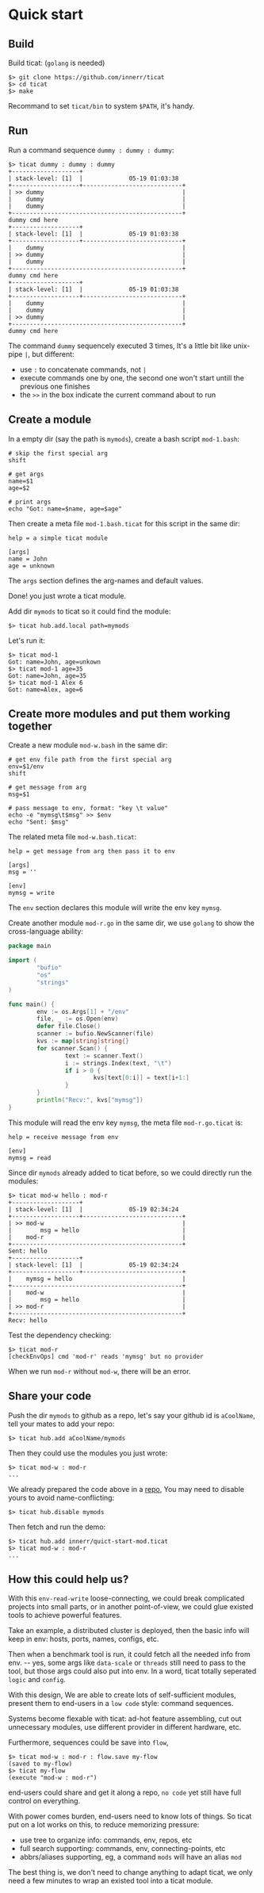 # Quick start

## Build
Build ticat: (`golang` is needed)
```
$> git clone https://github.com/innerr/ticat
$> cd ticat
$> make
```
Recommand to set `ticat/bin` to system `$PATH`, it's handy.

## Run
Run a command sequence `dummy : dummy : dummy`:
```
$> ticat dummy : dummy : dummy
+-------------------+
| stack-level: [1]  |             05-19 01:03:38
+-------------------+----------------------------+
| >> dummy                                       |
|    dummy                                       |
|    dummy                                       |
+------------------------------------------------+
dummy cmd here
+-------------------+
| stack-level: [1]  |             05-19 01:03:38
+-------------------+----------------------------+
|    dummy                                       |
| >> dummy                                       |
|    dummy                                       |
+------------------------------------------------+
dummy cmd here
+-------------------+
| stack-level: [1]  |             05-19 01:03:38
+-------------------+----------------------------+
|    dummy                                       |
|    dummy                                       |
| >> dummy                                       |
+------------------------------------------------+
dummy cmd here
```
The command `dummy` sequencely executed 3 times,
It's a little bit like unix-pipe `|`, but different:
* use `:` to concatenate commands, not `|`
* execute commands one by one, the second one won't start untill the previous one finishes
* the `>>` in the box indicate the current command about to run

## Create a module
In a empty dir (say the path is `mymods`), create a bash script `mod-1.bash`:
```
# skip the first special arg
shift

# get args
name=$1
age=$2

# print args
echo "Got: name=$name, age=$age"
```

Then create a meta file `mod-1.bash.ticat` for this script in the same dir:
```
help = a simple ticat module

[args]
name = John
age = unknown
```
The `args` section defines the arg-names and default values.

Done! you just wrote a ticat module.

Add dir `mymods` to ticat so it could find the module:
```
$> ticat hub.add.local path=mymods
```

Let's run it:
```
$> ticat mod-1
Got: name=John, age=unkown
$> ticat mod-1 age=35
Got: name=John, age=35
$> ticat mod-1 Alex 6
Got: name=Alex, age=6
```

## Create more modules and put them working together
Create a new module `mod-w.bash` in the same dir:
```
# get env file path from the first special arg
env=$1/env
shift

# get message from arg
msg=$1

# pass message to env, format: "key \t value"
echo -e "mymsg\t$msg" >> $env
echo "Sent: $msg"
```

The related meta file `mod-w.bash.ticat`:
```
help = get message from arg then pass it to env

[args]
msg = ''

[env]
mymsg = write
```
The `env` section declares this module will write the env key `mymsg`.

Create another module `mod-r.go` in the same dir,
we use `golang` to show the cross-language ability:
```go
package main

import (
        "bufio"
        "os"
        "strings"
)

func main() {
        env := os.Args[1] + "/env"
        file, _ := os.Open(env)
        defer file.Close()
        scanner := bufio.NewScanner(file)
        kvs := map[string]string{}
        for scanner.Scan() {
                text := scanner.Text()
                i := strings.Index(text, "\t")
                if i > 0 {
                        kvs[text[0:i]] = text[i+1:]
                }
        }
        println("Recv:", kvs["mymsg"])
}
```

This module will read the env key `mymsg`,
the meta file `mod-r.go.ticat` is:
```
help = receive message from env

[env]
mymsg = read
```

Since dir `mymods` already added to ticat before,
so we could directly run the modules:
```
$> ticat mod-w hello : mod-r
+-------------------+
| stack-level: [1]  |             05-19 02:34:24
+-------------------+----------------------------+
| >> mod-w                                       |
|        msg = hello                             |
|    mod-r                                       |
+------------------------------------------------+
Sent: hello
+-------------------+
| stack-level: [1]  |             05-19 02:34:24
+-------------------+----------------------------+
|    mymsg = hello                               |
+------------------------------------------------+
|    mod-w                                       |
|        msg = hello                             |
| >> mod-r                                       |
+------------------------------------------------+
Recv: hello
```

Test the dependency checking:
```
$> ticat mod-r
[checkEnvOps] cmd 'mod-r' reads 'mymsg' but no provider
```
When we run `mod-r` without `mod-w`, there will be an error.

## Share your code
Push the dir `mymods` to github as a repo,
let's say your github id is `aCoolName`,
tell your mates to add your repo:
```
$> ticat hub.add aCoolName/mymods
```
Then they could use the modules you just wrote:
```
$> ticat mod-w : mod-r
...
```

We already prepared the code above in a [repo](https://github.com/innerr/quick-start-mod.ticat),
You may need to disable yours to avoid name-conflicting:
```
$> ticat hub.disable mymods
```

Then fetch and run the demo:
```
$> ticat hub.add innerr/quict-start-mod.ticat
$> ticat mod-w : mod-r
...
```

## How this could help us?
With this `env-read-write` loose-connecting,
we could break complicated projects into small parts,
or in another point-of-view,
we could glue existed tools to achieve powerful features.

Take an example,
a distributed cluster is deployed,
then the basic info will keep in env:
hosts, ports, names, configs, etc.

Then when a benchmark tool is run,
it could fetch all the needed info from env.
-- yes, some args like `data-scale` or `threads` still need to pass to the tool,
but those args could also put into env.
In a word, ticat totally seperated `logic` and `config`.

With this design,
We are able to create lots of self-sufficient modules,
present them to end-users in a `low code` style: command sequences.

Systems become flexable with ticat:
ad-hot feature assembling,
cut out unnecessary modules,
use different provider in different hardware, etc.

Furthermore, sequences could be save into `flow`,
```
$> ticat mod-w : mod-r : flow.save my-flow
(saved to my-flow)
$> ticat my-flow
(execute "mod-w : mod-r")
```
end-users could share and get it along a repo,
`no code` yet still have full control on everything.

With power comes burden,
end-users need to know lots of things.
So ticat put on a lot works on this,
to reduce memorizing pressure:
* use tree to organize info: commands, env, repos, etc
* full search supporting: commands, env, connecting-points, etc
* abbrs/aliases supporting, eg, a command `mods` will have an alias `mod`

The best thing is,
we don't need to change anything to adapt ticat,
we only need a few minutes to wrap an existed tool into a ticat module.
